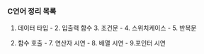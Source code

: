 ### C언어 정리 목록

  1. 데이터 타입 - 2. 입출력 함수 3. 조건문 - 4. 스위치케이스 - 5. 반복문
   
  6. 함수 호출 - 7. 연산자 시연 - 8. 배열 시연 - 9.포인터 시연
